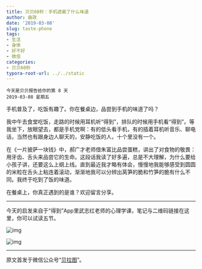 ```yaml
---
title: 贝贝60秒：手机遮蔽了什么味道
author: 曲政
date: '2019-03-08'
slug: taste-phone
tags:
- 生活
- 身体
- 好不好
- 微信
categories:
- 贝贝60秒
typora-root-url: ../../static
---
```


```
今天是贝贝报告给你的第 8 天   
2019-03-08 星期五
```

手机普及了，吃饭有趣了。你在餐桌边，品尝到手机的味道了吗？

我中午去食堂吃饭，走路的时候用耳机听“得到”，排队的时候用手机看“得到”。等我坐下，放眼望去，都是手机党啊：有的低头看手机，有的插着耳机听音乐、聊电话，当然也有跟身边人聊天的，安静吃饭的人，十个里没有一个。

在《一片披萨一块钱》中，郝广才老师借朱富比品尝蛋糕，讲出了对食物的敬畏：用牙齿、舌头来品尝它的生命。这段话我读了好多遍，总是不大理解，为什么要给小孩子讲，还要这么上纲上线。直到最近我才略有体会，慢慢地我能够感受到圆圆的米粒在舌头上粘连着滚动，渐渐地我可以分辨出莴笋的脆和竹笋的脆有什么不同。我终于吃到了饭的味道。

在餐桌上，你真正遇到的是谁？欢迎留言分享。

------

今天的启发来自于“得到”App里武志红老师的心理学课，笔记与二维码链接在这里，你可以试读五节。

![img](/images/2019-03-08-%E8%B4%9D%E8%B4%9D60%E7%A7%92%EF%BC%9A%E6%89%8B%E6%9C%BA%E9%81%AE%E8%94%BD%E4%BA%86%E4%BB%80%E4%B9%88%E5%91%B3%E9%81%93/640-20191230132435651.jpeg)

![img](/images/2019-03-08-%E8%B4%9D%E8%B4%9D60%E7%A7%92%EF%BC%9A%E6%89%8B%E6%9C%BA%E9%81%AE%E8%94%BD%E4%BA%86%E4%BB%80%E4%B9%88%E5%91%B3%E9%81%93/640-20191230132435803.jpeg)

---

原文首发于微信公众号“[贝拉图](https://mp.weixin.qq.com/s/PxMQY16InByIcz44661mlw)”。